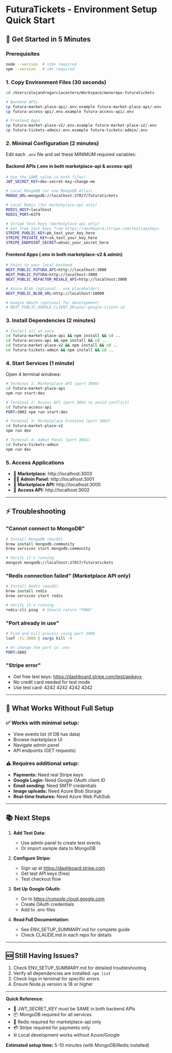 # FuturaTickets - Environment Setup Quick Start

## 🚀 Get Started in 5 Minutes

### Prerequisites
```bash
node --version  # v18+ required
npm --version   # v9+ required
```

### 1. Copy Environment Files (30 seconds)
```bash
cd /Users/alejandrogarciacestero/Workspace/monorepo-futuratickets

# Backend APIs
cp futura-market-place-api/.env.example futura-market-place-api/.env
cp futura-access-api/.env.example futura-access-api/.env

# Frontend Apps
cp futura-market-place-v2/.env.example futura-market-place-v2/.env
cp futura-tickets-admin/.env.example futura-tickets-admin/.env
```

### 2. Minimal Configuration (2 minutes)

Edit each `.env` file and set these MINIMUM required variables:

#### Backend APIs (.env in both marketplace-api & access-api)
```bash
# Use the SAME value in both files!
JWT_SECRET_KEY=dev-secret-key-change-me

# Local MongoDB (or use MongoDB Atlas)
MONGO_URL=mongodb://localhost:27017/futuratickets

# Local Redis (for marketplace-api only)
REDIS_HOST=localhost
REDIS_PORT=6379

# Stripe Test Keys (marketplace-api only)
# Get free test keys from https://dashboard.stripe.com/test/apikeys
STRIPE_PUBLIC_KEY=pk_test_your_key_here
STRIPE_PRIVATE_KEY=sk_test_your_key_here
STRIPE_ENDPOINT_SECRET=whsec_your_secret_here
```

#### Frontend Apps (.env in both marketplace-v2 & admin)
```bash
# Point to your local backend
NEXT_PUBLIC_FUTURA_API=http://localhost:3000
NEXT_PUBLIC_FUTURA=http://localhost:3000
NEXT_PUBLIC_REFACTOR_RESALE_API=http://localhost:3000

# Azure Blob (optional - use placeholder)
NEXT_PUBLIC_BLOB_URL=http://localhost:10000

# Google OAuth (optional for development)
# NEXT_PUBLIC_GOOGLE_CLIENT_ID=your-google-client-id
```

### 3. Install Dependencies (2 minutes)
```bash
# Install all at once
cd futura-market-place-api && npm install && cd ..
cd futura-access-api && npm install && cd ..
cd futura-market-place-v2 && npm install && cd ..
cd futura-tickets-admin && npm install && cd ..
```

### 4. Start Services (1 minute)

Open 4 terminal windows:

```bash
# Terminal 1: Marketplace API (port 3000)
cd futura-market-place-api
npm run start:dev

# Terminal 2: Access API (port 3002 to avoid conflict)
cd futura-access-api
PORT=3002 npm run start:dev

# Terminal 3: Marketplace Frontend (port 3003)
cd futura-market-place-v2
npm run dev

# Terminal 4: Admin Panel (port 3001)
cd futura-tickets-admin
npm run dev
```

### 5. Access Applications
- 🛒 **Marketplace:** http://localhost:3003
- 👨‍💼 **Admin Panel:** http://localhost:3001
- 🔌 **Marketplace API:** http://localhost:3000
- 🎫 **Access API:** http://localhost:3002

---

## ⚡ Troubleshooting

### "Cannot connect to MongoDB"
```bash
# Install MongoDB (macOS)
brew install mongodb-community
brew services start mongodb-community

# Verify it's running
mongosh mongodb://localhost:27017/futuratickets
```

### "Redis connection failed" (Marketplace API only)
```bash
# Install Redis (macOS)
brew install redis
brew services start redis

# Verify it's running
redis-cli ping  # Should return "PONG"
```

### "Port already in use"
```bash
# Find and kill process using port 3000
lsof -ti:3000 | xargs kill -9

# Or change the port in .env
PORT=3005
```

### "Stripe error"
- Get free test keys: https://dashboard.stripe.com/test/apikeys
- No credit card needed for test mode
- Use test card: 4242 4242 4242 4242

---

## 🎯 What Works Without Full Setup

### ✅ Works with minimal setup:
- View events list (if DB has data)
- Browse marketplace UI
- Navigate admin panel
- API endpoints (GET requests)

### ⚠️ Requires additional setup:
- **Payments:** Need real Stripe keys
- **Google Login:** Need Google OAuth client ID
- **Email sending:** Need SMTP credentials
- **Image uploads:** Need Azure Blob Storage
- **Real-time features:** Need Azure Web PubSub

---

## 📚 Next Steps

1. **Add Test Data:**
   - Use admin panel to create test events
   - Or import sample data to MongoDB

2. **Configure Stripe:**
   - Sign up at https://dashboard.stripe.com
   - Get test API keys (free)
   - Test checkout flow

3. **Set Up Google OAuth:**
   - Go to https://console.cloud.google.com
   - Create OAuth credentials
   - Add to .env files

4. **Read Full Documentation:**
   - See ENV_SETUP_SUMMARY.md for complete guide
   - Check CLAUDE.md in each repo for details

---

## 🆘 Still Having Issues?

1. Check ENV_SETUP_SUMMARY.md for detailed troubleshooting
2. Verify all dependencies are installed: `npm list`
3. Check logs in terminal for specific errors
4. Ensure Node.js version is 18 or higher

---

**Quick Reference:**
- 🔑 JWT_SECRET_KEY must be SAME in both backend APIs
- 📦 MongoDB required for all services
- 🔴 Redis required for marketplace-api only
- 💳 Stripe required for payments only
- 🌐 Local development works without Azure/Google

**Estimated setup time:** 5-10 minutes (with MongoDB/Redis installed)
